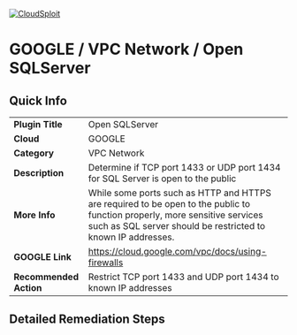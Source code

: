 [![CloudSploit](https://cloudsploit.com/img/logo-new-big-text-100.png "CloudSploit")](https://cloudsploit.com)

# GOOGLE / VPC Network / Open SQLServer

## Quick Info

| | |
|-|-|
| **Plugin Title** | Open SQLServer |
| **Cloud** | GOOGLE |
| **Category** | VPC Network |
| **Description** | Determine if TCP port 1433 or UDP port 1434 for SQL Server is open to the public |
| **More Info** | While some ports such as HTTP and HTTPS are required to be open to the public to function properly, more sensitive services such as SQL server should be restricted to known IP addresses. |
| **GOOGLE Link** | https://cloud.google.com/vpc/docs/using-firewalls |
| **Recommended Action** | Restrict TCP port 1433 and UDP port 1434 to known IP addresses |

## Detailed Remediation Steps

